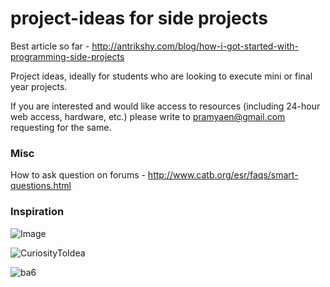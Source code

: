 # project-ideas for side projects 

Best article so far - http://antrikshy.com/blog/how-i-got-started-with-programming-side-projects

Project ideas, ideally for students who are looking to execute mini or final year projects. 

If you are interested and would like access to resources (including 24-hour web access, hardware, etc.)
please write to pramyaen@gmail.com requesting for the same. 


### Misc 
How to ask question on forums - http://www.catb.org/esr/faqs/smart-questions.html

### Inspiration 

![Image](elm/curiosityGenius.png) 

![CuriosityToIdea](http://launchany.com/wp-content/uploads/2016/01/idea.jpg)

![ba6](elm/beYou.jpg)
